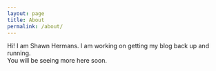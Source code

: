 ```yaml
---
layout: page
title: About
permalink: /about/
---
```


Hi! I am Shawn Hermans.  I am working on getting my blog back up and running.  
You will be seeing more here soon.  